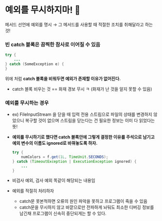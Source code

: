 # 예외를 무시하지마! 🚨

메서드 선언에 예외를 명시 → 그 메서드를 사용할 때 적절한 조치를 취해달라고 하는 것!

### 빈 catch 블록은 끔찍한 참사로 이어질 수 있음

```java
try {
    ...
} catch (SomeException e) {
}
```

위에 처럼 **catch 블록을 비워두면 예외가 존재할 이유가 없어진다.**

- catch 블록 비우는 것 == 화재 경보 무시 ㅋ (화재가 난 것을 알지 못할 수 있음)

### 예외를 무시하는 경우

- ex) FileInputStream 을 닫을 때 입력 전용 스트림으로 파일의 상태를 변경하지 않았으니 복구할 것이 없으며 스트림을 닫는다는 건 필요한 정보는 이미 다 읽었다는 뜻!
- **예외를 무시하기로 했다면 catch 블록안에 그렇게 결정한 이유를 주석으로 남기고 예외 변수의 이름도 ignored로 바꿔놓도록 하자.**

    ```java
    try {
        numColors = f.get(1L, TimeUnit.SECONDS);
    } catch (TimeoutException | ExecutionException ignored) {
        ...
    }
    ```


- 비검사 예외, 검사 예외 똑같이 해당되는 내용임
- 예외를 적절히 처리하자
    - catch문 못본척하면 오류의 원인 파악을 못하고 프로그램이 죽을 수 있음
    - catch문을 무시하지 않고 바깥으로만 전파하게 놔둬도 최소한 디버깅 정보를 남긴채 프로그램이 신속히 중단되게는 할 수 있다.